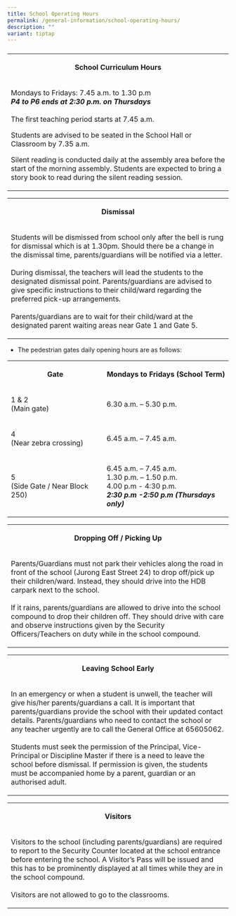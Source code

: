 ```yaml
---
title: School Operating Hours
permalink: /general-information/school-operating-hours/
description: ""
variant: tiptap
---
```

<h3></h3>
<table style="minWidth: 25px">
<colgroup>
<col>
</colgroup>
<tbody>
<tr>
<th rowspan="1" colspan="1">
<p>School Curriculum Hours</p>
</th>
</tr>
<tr>
<td rowspan="1" colspan="1">
<p>Mondays to Fridays: 7.45 a.m. to 1.30 p.m
<br><strong><em>P4 to P6 ends at 2:30 p.m. on Thursdays</em></strong>
<br>
<br>The first teaching period starts at 7.45 a.m.</p>
<p>Students are advised to be seated in the School Hall or Classroom by 7.35
a.m.</p>
<p>Silent reading is conducted daily at the assembly area before the start
of the morning assembly. Students are expected to bring a story book to
read during the silent reading session.</p>
</td>
</tr>
</tbody>
</table>
<table style="minWidth: 25px">
<colgroup>
<col>
</colgroup>
<tbody>
<tr>
<th rowspan="1" colspan="1">
<p>Dismissal</p>
</th>
</tr>
<tr>
<td rowspan="1" colspan="1">
<p>Students will be dismissed from school only after the bell is rung for
dismissal which is at 1.30pm. Should there be a change in the dismissal
time, parents/guardians will be notified via a letter.
<br>
<br>During dismissal, the teachers will lead the students to the designated
dismissal point. Parents/guardians are advised to give specific instructions
to their child/ward regarding the preferred pick-up arrangements.
<br>
<br>Parents/guardians are to wait for their child/ward at the designated parent
waiting areas near Gate 1 and Gate 5.</p>
</td>
</tr>
</tbody>
</table>
<ul data-tight="true" class="tight">
<li>
<p>The pedestrian gates daily opening hours are as follows:</p>
</li>
</ul>
<table style="minWidth: 50px">
<colgroup>
<col>
<col>
</colgroup>
<tbody>
<tr>
<th rowspan="1" colspan="1">
<p>Gate</p>
</th>
<th rowspan="1" colspan="1">
<p>Mondays to Fridays (School Term)</p>
</th>
</tr>
<tr>
<td rowspan="1" colspan="1">
<p>1 &amp; 2
<br>(Main gate)</p>
</td>
<td rowspan="1" colspan="1">
<p>6.30 a.m. – 5.30 p.m.</p>
</td>
</tr>
<tr>
<td rowspan="1" colspan="1">
<p>4
<br>(Near zebra crossing)</p>
</td>
<td rowspan="1" colspan="1">
<p>6.45 a.m. – 7.45 a.m.</p>
</td>
</tr>
<tr>
<td rowspan="1" colspan="1">
<p>5
<br>(Side Gate / Near Block 250)</p>
</td>
<td rowspan="1" colspan="1">
<p>6.45 a.m. – 7.45 a.m.
<br>1.30 p.m. – 1.50 p.m.
<br>4.00 p.m - 4:30 p.m.
<br><strong><em>2:30 p.m -2:50 p.m</em></strong>  <strong><em>(Thursdays only)</em></strong>
</p>
</td>
</tr>
</tbody>
</table>
<table style="minWidth: 25px">
<colgroup>
<col>
</colgroup>
<tbody>
<tr>
<th rowspan="1" colspan="1">
<p>Dropping Off / Picking Up</p>
</th>
</tr>
<tr>
<td rowspan="1" colspan="1">
<p>Parents/Guardians must not park their vehicles along the road in front
of the school (Jurong East Street 24) to drop off/pick up their children/ward.
Instead, they should drive into the HDB carpark next to the school.
<br>
<br>If it rains, parents/guardians are allowed to drive into the school compound
to drop their children off. They should drive with care and observe instructions
given by the Security Officers/Teachers on duty while in the school compound.</p>
</td>
</tr>
</tbody>
</table>
<table style="minWidth: 25px">
<colgroup>
<col>
</colgroup>
<tbody>
<tr>
<th rowspan="1" colspan="1">
<p>Leaving School Early</p>
</th>
</tr>
<tr>
<td rowspan="1" colspan="1">
<p>In an emergency or when a student is unwell, the teacher will give his/her
parents/guardians a call. It is important that parents/guardians provide
the school with their updated contact details. Parents/guardians who need
to contact the school or any teacher urgently are to call the General Office
at 65605062.
<br>
<br>Students must seek the permission of the Principal, Vice-Principal or
Discipline Master if there is a need to leave the school before dismissal.
If permission is given, the students must be accompanied home by a parent,
guardian or an authorised adult.</p>
</td>
</tr>
</tbody>
</table>
<table style="minWidth: 25px">
<colgroup>
<col>
</colgroup>
<tbody>
<tr>
<th rowspan="1" colspan="1">
<p>Visitors</p>
</th>
</tr>
<tr>
<td rowspan="1" colspan="1">
<p>Visitors to the school (including parents/guardians) are required to report
to the Security Counter located at the school entrance before entering
the school. A Visitor’s Pass will be issued and this has to be prominently
displayed at all times while they are in the school compound.
<br>
<br>Visitors are not allowed to go to the classrooms.</p>
</td>
</tr>
</tbody>
</table>
<p></p>